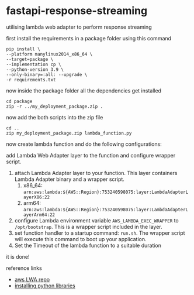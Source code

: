 # fastapi-response-streaming
utilising lambda web adapter to perform response streaming

first install the requirements in a package folder using this command
```
pip install \
--platform manylinux2014_x86_64 \
--target=package \
--implementation cp \
--python-version 3.9 \
--only-binary=:all: --upgrade \
-r requirements.txt
```
now inside the package folder all the dependencies get installed

```
cd package
zip -r ../my_deployment_package.zip .
```

now add the both scripts into the zip file

```
cd ..
zip my_deployment_package.zip lambda_function.py
```

now create lambda function and do the following configurations:

add Lambda Web Adapter layer to the function and configure wrapper script.

1. attach Lambda Adapter layer to your function. This layer containers Lambda Adapter binary and a wrapper script.
    1. x86_64: `arn:aws:lambda:${AWS::Region}:753240598075:layer:LambdaAdapterLayerX86:22`
    2. arm64: `arn:aws:lambda:${AWS::Region}:753240598075:layer:LambdaAdapterLayerArm64:22`
2. configure Lambda environment variable `AWS_LAMBDA_EXEC_WRAPPER` to `/opt/bootstrap`. This is a wrapper script included in the layer.
3. set function handler to a startup command: `run.sh`. The wrapper script will execute this command to boot up your application.
4. Set the Timeout of the lambda function to a suitable duration

it is done!

reference links             
- [aws LWA repo](https://github.com/awslabs/aws-lambda-web-adapter/tree/main/examples/fastapi-response-streaming-zip)         
- [installing python libraries](https://docs.aws.amazon.com/lambda/latest/dg/python-package.html#python-package-native-libraries)